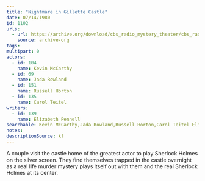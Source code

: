 ```yaml
---
title: "Nightmare in Gillette Castle"
date: 07/14/1980
id: 1102
urls: 
  - url: https://archive.org/download/cbs_radio_mystery_theater/cbs_radio_mystery_theater-1101-1150.zip/cbs_radio_mystery_theater-1101-1150%2Fcbsrmt_1102_nightmare_in_gillette_castle.mp3
    source: archive-org
tags: 
multipart: 0
actors:  
  - id: 104
    name: Kevin McCarthy  
  - id: 69
    name: Jada Rowland  
  - id: 151
    name: Russell Horton  
  - id: 135
    name: Carol Teitel
writers:  
  - id: 139
    name: Elizabeth Pennell
searchable: Kevin McCarthy,Jada Rowland,Russell Horton,Carol Teitel Elizabeth Pennell
notes: 
descriptionSource: kf
---
```

A couple visit the castle home of the greatest actor to play Sherlock Holmes on the silver screen. They find themselves trapped in the castle overnight as a real life murder mystery plays itself out with them and the real Sherlock Holmes at its center.